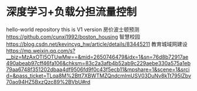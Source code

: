 # 深度学习+负载分担流量控制
hello-world repository this is V1 version
房价波士顿预测
https://github.com/cunxi1992/boston_housing
智慧校园
https://blog.csdn.net/kevincyq_hw/article/details/83445211
教育城域网建设
https://mp.weixin.qq.com/s?__biz=MzAxOTI5OTUwMw==&mid=2650746479&idx=1&sn=76d8b72917ae490abeab97cff46fa106&chksm=83c2a3afb4b52ab9c229aebe330a575a1eb79aa6748f351202dbaa4df9506fd9f0c43f5ecb11&mpshare=1&scene=1&srcid=&pass_ticket=TLqa8M%2Btt7XBWTMZQndcmlmUSV03DuNv8kTt795IZbv70ao94HZ5BxzQzc89%2BVbU#rd
